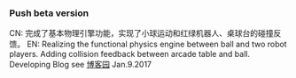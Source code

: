 ### Push beta version
CN: 完成了基本物理引擎功能，实现了小球运动和红绿机器人、桌球台的碰撞反馈。
EN: Realizing the functional physics engine between ball and two robot players. Adding collision feedback between arcade table and ball.
Developing Blog see [博客园](http://www.cnblogs.com/dyxscript/)
Jan.9.2017
